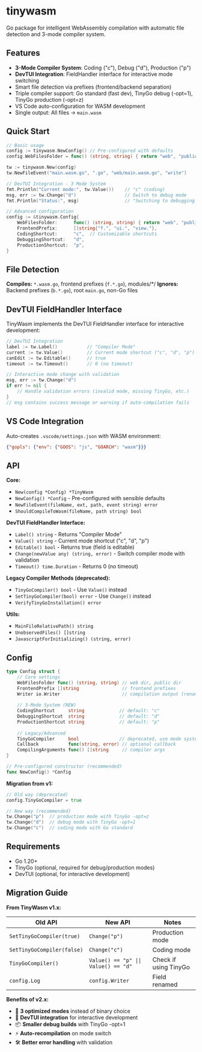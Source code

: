 # tinywasm

Go package for intelligent WebAssembly compilation with automatic file detection and 3-mode compiler system.

## Features

- **3-Mode Compiler System**: Coding ("c"), Debug ("d"), Production ("p")
- **DevTUI Integration**: FieldHandler interface for interactive mode switching
- Smart file detection via prefixes (frontend/backend separation)
- Triple compiler support: Go standard (fast dev), TinyGo debug (-opt=1), TinyGo production (-opt=z)
- VS Code auto-configuration for WASM development
- Single output: All files → `main.wasm`

## Quick Start

```go
// Basic usage
config := tinywasm.NewConfig() // Pre-configured with defaults
config.WebFilesFolder = func() (string, string) { return "web", "public" }

tw := tinywasm.New(config)
tw.NewFileEvent("main.wasm.go", ".go", "web/main.wasm.go", "write")

// DevTUI Integration - 3 Mode System
fmt.Println("Current mode:", tw.Value())    // "c" (coding)
msg, err := tw.Change("d")                  // Switch to debug mode
fmt.Println("Status:", msg)                 // "Switching to debugging mode"

// Advanced configuration
config := &tinywasm.Config{
    WebFilesFolder:      func() (string, string) { return "web", "public" },
    FrontendPrefix:      []string{"f.", "ui.", "view."},
    CodingShortcut:      "c",  // Customizable shortcuts
    DebuggingShortcut:   "d",
    ProductionShortcut:  "p",
}
```

## File Detection

**Compiles:** `*.wasm.go`, frontend prefixes (`f.*.go`), modules/*/
**Ignores:** Backend prefixes (`b.*.go`), root `main.go`, non-Go files

## DevTUI FieldHandler Interface

TinyWasm implements the DevTUI FieldHandler interface for interactive development:

```go
// DevTUI Integration
label := tw.Label()           // "Compiler Mode"
current := tw.Value()         // Current mode shortcut ("c", "d", "p")
canEdit := tw.Editable()      // true
timeout := tw.Timeout()       // 0 (no timeout)

// Interactive mode change with validation
msg, err := tw.Change("d")
if err != nil {
    // Handle validation errors (invalid mode, missing TinyGo, etc.)
}
// msg contains success message or warning if auto-compilation fails
```

## VS Code Integration

Auto-creates `.vscode/settings.json` with WASM environment:
```json
{"gopls": {"env": {"GOOS": "js", "GOARCH": "wasm"}}}
```

## API

**Core:**
- `New(config *Config) *TinyWasm`
- `NewConfig() *Config` - Pre-configured with sensible defaults
- `NewFileEvent(fileName, ext, path, event string) error`
- `ShouldCompileToWasm(fileName, path string) bool`

**DevTUI FieldHandler Interface:**
- `Label() string` - Returns "Compiler Mode"
- `Value() string` - Current mode shortcut ("c", "d", "p")
- `Editable() bool` - Returns true (field is editable)
- `Change(newValue any) (string, error)` - Switch compiler mode with validation
- `Timeout() time.Duration` - Returns 0 (no timeout)

**Legacy Compiler Methods (deprecated):**
- `TinyGoCompiler() bool` - Use `Value()` instead
- `SetTinyGoCompiler(bool) error` - Use `Change()` instead
- `VerifyTinyGoInstallation() error`

**Utils:**
- `MainFileRelativePath() string`
- `UnobservedFiles() []string`
- `JavascriptForInitializing() (string, error)`

## Config

```go
type Config struct {
    // Core settings
    WebFilesFolder func() (string, string) // web dir, public dir
    FrontendPrefix []string                // frontend prefixes
    Writer io.Writer                       // compilation output (renamed from Log)
    
    // 3-Mode System (NEW)
    CodingShortcut     string             // default: "c"
    DebuggingShortcut  string             // default: "d" 
    ProductionShortcut string             // default: "p"
    
    // Legacy/Advanced
    TinyGoCompiler     bool               // deprecated, use mode system
    Callback           func(string, error) // optional callback
    CompilingArguments func() []string     // compiler args
}

// Pre-configured constructor (recommended)
func NewConfig() *Config
```

**Migration from v1:**
```go
// Old way (deprecated)
config.TinyGoCompiler = true

// New way (recommended)  
tw.Change("p")  // production mode with TinyGo -opt=z
tw.Change("d")  // debug mode with TinyGo -opt=1
tw.Change("c")  // coding mode with Go standard
```

## Requirements

- Go 1.20+
- TinyGo (optional, required for debug/production modes)
- DevTUI (optional, for interactive development)

## Migration Guide

**From TinyWasm v1.x:**

| Old API | New API | Notes |
|---------|---------|-------|
| `SetTinyGoCompiler(true)` | `Change("p")` | Production mode |
| `SetTinyGoCompiler(false)` | `Change("c")` | Coding mode |
| `TinyGoCompiler()` | `Value() == "p" \|\| Value() == "d"` | Check if using TinyGo |
| `config.Log` | `config.Writer` | Field renamed |

**Benefits of v2.x:**
- 🎯 **3 optimized modes** instead of binary choice
- 🔧 **DevTUI integration** for interactive development  
- 📦 **Smaller debug builds** with TinyGo -opt=1
- ⚡ **Auto-recompilation** on mode switch
- 🛠️ **Better error handling** with validation
